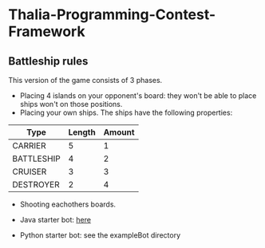 # Thalia-Programming-Contest-Framework

## Battleship rules

This version of the game consists of 3 phases.
- Placing 4 islands on your opponent's board: they won't be able to place ships won't on those positions.
- Placing your own ships.
The ships have the following properties:

| Type | Length | Amount |
|------|--------|--------|
| CARRIER | 5 | 1
| BATTLESHIP | 4 | 2
| CRUISER | 3 | 3
| DESTROYER | 2 | 4
- Shooting eachothers boards.

- Java starter bot: [here](https://github.com/kliyer-ai/StarterBot)
- Python starter bot: see the exampleBot directory

